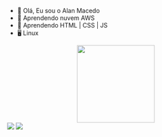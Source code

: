- 👋 Olá, Eu sou o Alan Macedo
- 🧠 Aprendendo nuvem AWS
- 🧠 Aprendendo HTML | CSS | JS
- 🖥️ Linux

<div align="center">
  <a href="https://github.com/AlanMacedo">
  <img height="180em" src="https://github-readme-stats.vercel.app/api?username=AlanMacedo&show_icons=true&theme=dark&include_all_commits=true&count_private=true"/>
</div>

 
<div> 
  <a href="https://www.linkedin.com/in/alnmacedo" target="_blank"><img src="https://img.shields.io/badge/-LinkedIn-%230077B5?style=for-the-badge&logo=linkedin&logoColor=white" target="_blank"></a>
  <a href = "mailto:alan.macedo1990@gmail.com"><img src="https://img.shields.io/badge/-Gmail-%23333?style=for-the-badge&logo=gmail&logoColor=white" target="_blank"></a>
</div>
